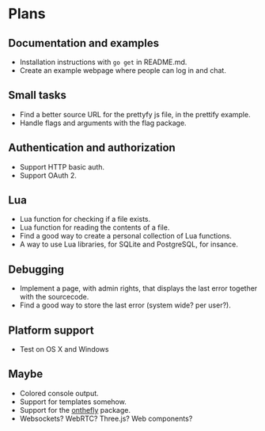 # Plans


Documentation and examples
--------------------------

* Installation instructions with `go get` in README.md.
* Create an example webpage where people can log in and chat.


Small tasks
-----------

* Find a better source URL for the prettyfy js file, in the prettify example.
* Handle flags and arguments with the flag package.


Authentication and authorization
--------------------------------

* Support HTTP basic auth.
* Support OAuth 2.


Lua
---

* Lua function for checking if a file exists.
* Lua function for reading the contents of a file.
* Find a good way to create a personal collection of Lua functions.
* A way to use Lua libraries, for SQLite and PostgreSQL, for insance.


Debugging
---------

* Implement a page, with admin rights, that displays the last error together with the sourcecode.
* Find a good way to store the last error (system wide? per user?).


Platform support
----------------

* Test on OS X and Windows


Maybe
-----

* Colored console output.
* Support for templates somehow.
* Support for the [onthefly](https://github.com/xyproto/onthefly) package.
* Websockets? WebRTC? Three.js? Web components?
